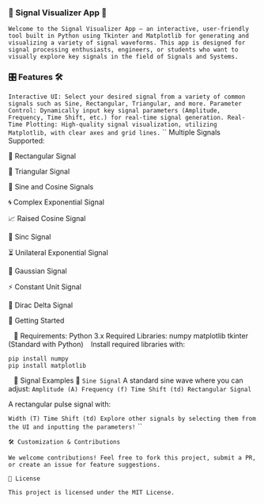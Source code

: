 ### 📡 Signal Visualizer App 🎨
``
Welcome to the Signal Visualizer App — an interactive, user-friendly tool built in Python using Tkinter and Matplotlib for generating and visualizing a variety of signal waveforms. This app is designed for signal processing enthusiasts, engineers, or students who want to visually explore key signals in the field of Signals and Systems.
``
### 🎛️ Features 🛠️
``
Interactive UI: Select your desired signal from a variety of common signals such as Sine, Rectangular, Triangular, and more.
Parameter Control: Dynamically input key signal parameters (Amplitude, Frequency, Time Shift, etc.) for real-time signal generation.
Real-Time Plotting: High-quality signal visualization, utilizing Matplotlib, with clear axes and grid lines.
``
``
Multiple Signals Supported:

📐 Rectangular Signal

🔺 Triangular Signal

🌊 Sine and Cosine Signals

🌀 Complex Exponential Signal

📈 Raised Cosine Signal

📡 Sinc Signal

⏳ Unilateral Exponential Signal

🎯 Gaussian Signal

⚡ Constant Unit Signal

🎯 Dirac Delta Signal

🚀 Getting Started

``
``
🧰 Requirements:
Python 3.x
Required Libraries:
numpy
matplotlib
tkinter (Standard with Python)
``
``
Install required libraries with:

```
pip install numpy
pip install matplotlib
```
``
``
🎨 Signal Examples 🌟
``
Sine Signal
``
A standard sine wave where you can adjust:
``
Amplitude (A)
Frequency (f)
Time Shift (td)
Rectangular Signal
``




A rectangular pulse signal with:

``
Width (T)
Time Shift (td)
Explore other signals by selecting them from the UI and inputting the parameters!
``
``

```
🛠️ Customization & Contributions

We welcome contributions! Feel free to fork this project, submit a PR, or create an issue for feature suggestions.

📄 License

This project is licensed under the MIT License.
```
